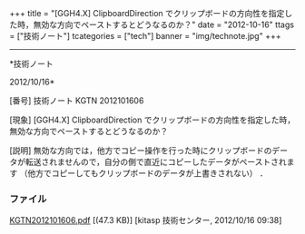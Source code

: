 ﻿+++
title = "[GGH4.X] ClipboardDirection でクリップボードの方向性を指定した時，無効な方向でペーストするとどうなるのか？"
date = "2012-10-16"
ttags = ["技術ノート"]
tcategories = ["tech"]
banner = "img/technote.jpg"
+++

-----------------------------------------------------------------------------------------------------------------------------

*技術ノート

2012/10/16*


[番号]
技術ノート KGTN 2012101606

[現象]
[GGH4.X] ClipboardDirection
でクリップボードの方向性を指定した時，無効な方向でペーストするとどうなるのか？

[説明]
無効な方向では，他方でコピー操作を行った時にクリップボードのデータが転送されませんので，自分の側で直近にコピーしたデータがペーストされます
（他方でコピーしてもクリップボードのデータが上書きされない） ．


### ファイル

 
 


[KGTN2012101606.pdf](http://techreport.kitasp.net/attachments/download/1041/KGTN2012101606.pdf)
 [(47.3 KB)] [kitasp 技術センター, 2012/10/16
09:38]


 


 

